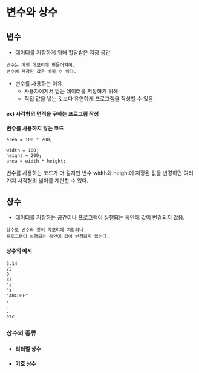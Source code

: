 # 변수와 상수

## 변수

- 데이터를 저장하게 위해 할당받은 저장 공간

```
변수는 메인 메모리에 만들어지며,
변수에 저장된 값은 바뀔 수 있다.
```

- 변수를 사용하는 이유
  - 사용자에게서 받는 데이터를 저장하기 위해
  - 직접 값을 넣는 것보다 유연하게 프로그램을 작성할 수 있음

#### ex) 사각형의 면적을 구하는 프로그램 작성

**변수를 사용하지 않는 코드**

```
area = 100 * 200;
```

```
width = 100;
height = 200;
area = width * height;
```

변수를 사용하는 코드가 더 길지만 변수 width와 height에 저장된 값을 변경하면 여러가지 사각형의 넓이를 계산할 수 있다.

## 상수

- 데이터를 저장하는 공간이나 프로그램이 실행되는 동안에 값이 변경되지 않음.

```
상수도 변수와 같이 메모리에 저장되나
프로그램이 실행되는 동안에 값이 변경되지 않는다.
```

#### 상수의 예시

```
3.14
72
0
37
'a'
'z'
"ABCDEF"
.
.
.
etc
```

### 상수의 종류

- #### 리터럴 상수
- #### 기호 상수

